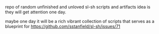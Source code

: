 repo of random unfinished and unloved sl-sh scripts and artifacts idea is they
will get attention one day.

maybe one day it will be a rich vibrant collection of scripts that serves
as  a blueprint for https://github.com/sstanfield/sl-sh/issues/71
